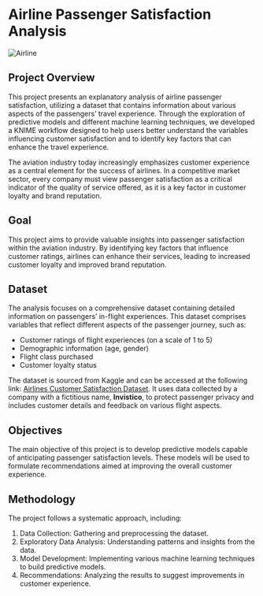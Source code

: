 
# Airline Passenger Satisfaction Analysis
![Airline](https://nmgprod.s3.amazonaws.com/media/files/60/6d/606d1f5063c95e0252650d864029ea93/cover_image_1682513560.jpeg.760x400_q85_crop_upscale.jpg)


## Project Overview
This project presents an explanatory analysis of airline passenger satisfaction, utilizing a dataset that contains information about various aspects of the passengers’ travel experience. Through the exploration of predictive models and different machine learning techniques, we developed a KNIME workflow designed to help users better understand the variables influencing customer satisfaction and to identify key factors that can enhance the travel experience.

The aviation industry today increasingly emphasizes customer experience as a central element for the success of airlines. In a competitive market sector, every company must view passenger satisfaction as a critical indicator of the quality of service offered, as it is a key factor in customer loyalty and brand reputation.

## Goal
This project aims to provide valuable insights into passenger satisfaction within the aviation industry. By identifying key factors that influence customer ratings, airlines can enhance their services, leading to increased customer loyalty and improved brand reputation.

## Dataset
The analysis focuses on a comprehensive dataset containing detailed information on passengers’ in-flight experiences. This dataset comprises variables that reflect different aspects of the passenger journey, such as:

- Customer ratings of flight experiences (on a scale of 1 to 5)
- Demographic information (age, gender)
- Flight class purchased
- Customer loyalty status

The dataset is sourced from Kaggle and can be accessed at the following link: [Airlines Customer Satisfaction Dataset](https://www.kaggle.com/datasets/sjleshrac/airlines-customer-satisfaction). It uses data collected by a company with a fictitious name, **Invistico**, to protect passenger privacy and includes customer details and feedback on various flight aspects.

## Objectives
The main objective of this project is to develop predictive models capable of anticipating passenger satisfaction levels. These models will be used to formulate recommendations aimed at improving the overall customer experience.

## Methodology
The project follows a systematic approach, including:
1. Data Collection: Gathering and preprocessing the dataset.
2. Exploratory Data Analysis: Understanding patterns and insights from the data.
3. Model Development: Implementing various machine learning techniques to build predictive models.
4. Recommendations: Analyzing the results to suggest improvements in customer experience.




